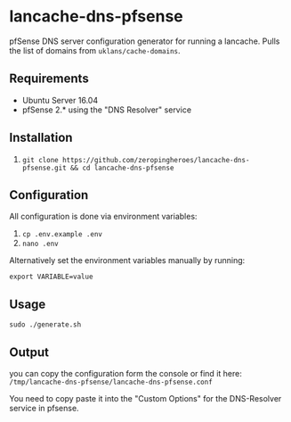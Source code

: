 # lancache-dns-pfsense

pfSense DNS server configuration generator for running a lancache. Pulls the list of domains from `uklans/cache-domains`.

## Requirements

- Ubuntu Server 16.04
- pfSense 2.* using the "DNS Resolver" service

## Installation

1. `git clone https://github.com/zeropingheroes/lancache-dns-pfsense.git && cd lancache-dns-pfsense`

## Configuration

All configuration is done via environment variables:

1. `cp .env.example .env`
2. `nano .env`

Alternatively set the environment variables manually by running:

`export VARIABLE=value`

## Usage

`sudo ./generate.sh`

## Output

you can copy the configuration form the console or find it here: `/tmp/lancache-dns-pfsense/lancache-dns-pfsense.conf`

You need to copy paste it into the "Custom Options" for the DNS-Resolver service in pfsense.
